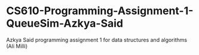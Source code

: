 # CS610-Programming-Assignment-1-QueueSim-Azkya-Said
Azkya Said programming assignment 1 for data structures and algorithms (Ali Milli) 
